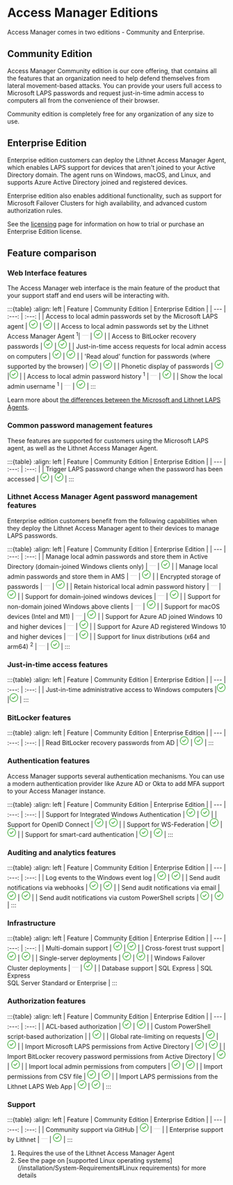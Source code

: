 # Access Manager Editions
Access Manager comes in two editions - Community and Enterprise.

## Community Edition
Access Manager Community edition is our core offering, that contains all the features that an organization need to help defend themselves from lateral movement-based attacks. You can provide your users full access to Microsoft LAPS passwords and request just-in-time admin access to computers all from the convenience of their browser.

Community edition is completely free for any organization of any size to use.

## Enterprise Edition
Enterprise edition customers can deploy the Lithnet Access Manager Agent, which enables LAPS support for devices that aren't joined to your Active Directory domain. The agent runs on Windows, macOS, and Linux, and supports Azure Active Directory joined and registered devices.

Enterprise edition also enables additional functionality, such as support for Microsoft Failover Clusters for high availability, and advanced custom authorization rules.

See the [licensing](about-ams/Licensing) page for information on how to trial or purchase an Enterprise Edition license.

## **Feature comparison**

### Web Interface features
The Access Manager web interface is the main feature of the product that your support staff and end users will be interacting with.

:::{table}
:align: left
| Feature | Community Edition | Enterprise Edition |
| --- | :---: | :---: |
| Access to local admin passwords set by the Microsoft LAPS agent | <img src="../images/check2.png" width=20 /> | <img src="../images/check2.png" width=20 /> |
| Access to local admin passwords set by the Lithnet Access Manager Agent <sup>1</sup>| <img src="../images/dash.png" width=15 /> | <img src="../images/check2.png" width=20 /> |
| Access to BitLocker recovery passwords | <img src="../images/check2.png" width=20 /> | <img src="../images/check2.png" width=20 /> |
| Just-in-time access requests for local admin access on computers | <img src="../images/check2.png" width=20 /> | <img src="../images/check2.png" width=20 /> |
| 'Read aloud' function for passwords (where supported by the browser) | <img src="../images/check2.png" width=20 /> | <img src="../images/check2.png" width=20 /> |
| Phonetic display of passwords | <img src="../images/check2.png" width=20 /> |<img src="../images/check2.png" width=20 /> |
| Access to local admin password history <sup>1</sup> |  <img src="../images/dash.png" width=15 /> | <img src="../images/check2.png" width=20 /> |
| Show the local admin username <sup>1</sup> |  <img src="../images/dash.png" width=15 /> | <img src="../images/check2.png" width=20 /> |
:::

Learn more about [the differences between the Microsoft and Lithnet LAPS Agents](/installation/Choosing-between-the-Microsoft-and-Lithnet-LAPS-agents).

### Common password management features
These features are supported for customers using the Microsoft LAPS agent, as well as the Lithnet Access Manager Agent.

:::{table}
:align: left
| Feature | Community Edition | Enterprise Edition |
| --- | :---: | :---: |
| Trigger LAPS password change when the password has been accessed | <img src="../images/check2.png" width=20 /> | <img src="../images/check2.png" width=20 /> |
:::

### Lithnet Access Manager Agent password management features 
Enterprise edition customers benefit from the following capabilities when they deploy the Lithnet Access Manager agent to their devices to manage LAPS passwords.

:::{table}
:align: left
| Feature | Community Edition | Enterprise Edition |
| --- | :---: | :---: |
| Manage local admin passwords and store them in Active Directory (domain-joined Windows clients only) |  <img src="../images/dash.png" width=15 /> | <img src="../images/check2.png" width=20 /> |
| Manage local admin passwords and store them in AMS |  <img src="../images/dash.png" width=15 /> | <img src="../images/check2.png" width=20 /> |
| Encrypted storage of passwords |  <img src="../images/dash.png" width=15 /> | <img src="../images/check2.png" width=20 /> |
| Retain historical local admin password history |  <img src="../images/dash.png" width=15 /> | <img src="../images/check2.png" width=20 /> |
| Support for domain-joined windows devices | <img src="../images/dash.png" width=15 /> | <img src="../images/check2.png" width=20 /> |
| Support for non-domain joined Windows above clients | <img src="../images/dash.png" width=15 /> | <img src="../images/check2.png" width=20 /> |
| Support for macOS devices (Intel and M1) |  <img src="../images/dash.png" width=15 /> | <img src="../images/check2.png" width=20 /> |
| Support for Azure AD joined Windows 10 and higher devices |  <img src="../images/dash.png" width=15 /> | <img src="../images/check2.png" width=20 /> |
| Support for Azure AD registered Windows 10 and higher devices |  <img src="../images/dash.png" width=15 /> | <img src="../images/check2.png" width=20 /> |
| Support for linux distributions (x64 and arm64) <sup>2</sup> |  <img src="../images/dash.png" width=15 /> | <img src="../images/check2.png" width=20 /> |
:::

### Just-in-time access features
:::{table}
:align: left
| Feature | Community Edition | Enterprise Edition |
| --- | :---: | :---: |
| Just-in-time administrative access to Windows computers |<img src="../images/check2.png" width=20 /> |<img src="../images/check2.png" width=20 /> |
:::

### BitLocker features
:::{table}
:align: left
| Feature | Community Edition | Enterprise Edition |
| --- | :---: | :---: |
| Read BitLocker recovery passwords from AD | <img src="../images/check2.png" width=20 /> | <img src="../images/check2.png" width=20 /> |
:::

### Authentication features
Access Manager supports several authentication mechanisms. You can use a modern authentication provider like Azure AD or Okta to add MFA support to your Access Manager instance.

:::{table}
:align: left
| Feature | Community Edition | Enterprise Edition |
| --- | :---: | :---: |
| Support for Integrated Windows Authentication | <img src="../images/check2.png" width=20 /> | <img src="../images/check2.png" width=20 /> |
| Support for OpenID Connect | <img src="../images/check2.png" width=20 /> | <img src="../images/check2.png" width=20 /> |
| Support for WS-Federation | <img src="../images/check2.png" width=20 /> | <img src="../images/check2.png" width=20 /> | 
| Support for smart-card authentication | <img src="../images/check2.png" width=20 /> | <img src="../images/check2.png" width=20 /> |
:::

### Auditing and analytics features
:::{table}
:align: left
| Feature | Community Edition | Enterprise Edition |
| --- | :---: | :---: |
| Log events to the Windows event log | <img src="../images/check2.png" width=20 /> | <img src="../images/check2.png" width=20 /> |
| Send audit notifications via webhooks | <img src="../images/check2.png" width=20 /> | <img src="../images/check2.png" width=20 /> |
| Send audit notifications via email | <img src="../images/check2.png" width=20 /> | <img src="../images/check2.png" width=20 /> | 
| Send audit notifications via custom PowerShell scripts | <img src="../images/check2.png" width=20 /> | <img src="../images/check2.png" width=20 /> | 
:::

### Infrastructure 
:::{table}
:align: left
| Feature | Community Edition | Enterprise Edition |
| --- | :---: | :---: |
| Multi-domain support | <img src="../images/check2.png" width=20 /> | <img src="../images/check2.png" width=20 /> |
| Cross-forest trust support | <img src="../images/check2.png" width=20 /> | <img src="../images/check2.png" width=20 /> |
| Single-server deployments | <img src="../images/check2.png" width=20 /> | <img src="../images/check2.png" width=20 /> |
| Windows Failover Cluster deployments |  <img src="../images/dash.png" width=15 /> | <img src="../images/check2.png" width=20 /> |
| Database support | SQL Express | SQL Express<br>SQL Server Standard or Enterprise | 
:::

### Authorization features
:::{table}
:align: left
| Feature | Community Edition | Enterprise Edition |
| --- | :---: | :---: |
| ACL-based authorization | <img src="../images/check2.png" width=20 /> | <img src="../images/check2.png" width=20 /> |
| Custom PowerShell script-based authorization | | <img src="../images/check2.png" width=20 /> |
| Global rate-limiting on requests | <img src="../images/check2.png" width=20 /> | <img src="../images/check2.png" width=20 /> |
| Import Microsoft LAPS permissions from Active Directory | <img src="../images/check2.png" width=20 /> | <img src="../images/check2.png" width=20 /> |
| Import BitLocker recovery password permissions from Active Directory | <img src="../images/check2.png" width=20 /> | <img src="../images/check2.png" width=20 /> |
| Import local admin permissions from computers | <img src="../images/check2.png" width=20 /> | <img src="../images/check2.png" width=20 /> | 
| Import permissions from CSV file | <img src="../images/check2.png" width=20 /> | <img src="../images/check2.png" width=20 /> |
| Import LAPS permissions from the Lithnet LAPS Web App | <img src="../images/check2.png" width=20 /> | <img src="../images/check2.png" width=20 /> |
:::

### Support
:::{table}
:align: left
| Feature | Community Edition | Enterprise Edition |
| --- | :---: | :---: |
| Community support via GitHub | <img src="../images/check2.png" width=20 /> |  <img src="../images/dash.png" width=15 /> |
| Enterprise support by Lithnet |  <img src="../images/dash.png" width=15 /> | <img src="../images/check2.png" width=20 /> |
:::

1. Requires the use of the Lithnet Access Manager Agent
2. See the page on [supported Linux operating systems](/installation/System-Requirements#Linux requirements) for more details